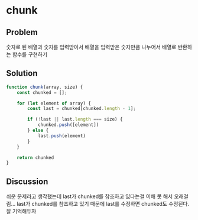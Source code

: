 # chunk

## Problem

숫자로 된 배열과 숫자를 입력받아서 배열을 입력받은 숫자만큼 나누어서 배열로 반환하는 함수를 구현하기

## Solution

```javascript
function chunk(array, size) {
    const chunked = [];

    for (let element of array) {
        const last = chunked[chunked.length - 1];

        if (!last || last.length === size) {
            chunked.push([element])
        } else {
            last.push(element)
        }
    }

    return chunked
}
```

## Discussion

쉬운 문제라고 생각했는데 last가 chunked를 참조하고 있다는걸 이해 못 해서 오래걸림...
last가 chunked를 참조하고 있기 때문에 last를 수정하면 chunked도 수정된다.
잘 기억해두자
